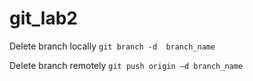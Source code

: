 # git_lab2
Delete branch locally 
`git branch -d  branch_name`

Delete branch remotely
`git push origin –d branch_name` 
